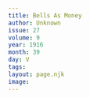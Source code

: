 ```yaml
---
title: Bells As Money
author: Unknown
issue: 27
volume: 9
year: 1916
month: 39
day: V
tags:
layout: page.njk
image:
---
```



